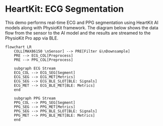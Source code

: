 # HeartKit: ECG Segmentation

This demo performs real-time ECG and PPG segmentation using HeartKit AI models along with PhysioKit framework. The diagram below shows the data flow from the sensor to the AI model and the results are streamed to the PhysioKit Pro app via BLE.

```mermaid
flowchart LR
    COLL[MAX86150 \nSensor] --> PRE[Filter &\nDownsample]
    PRE --> ECG_COL[Preprocess]
    PRE --> PPG_COL[Preprocess]

    subgraph ECG Stream
    ECG_COL --> ECG_SEG[Segment]
    ECG_SEG --> ECG_MET[Metrics]
    ECG_SEG --> ECG_BLE_SLOT[BLE: Signals]
    ECG_MET --> ECG_BLE_MET[BLE: Metrics]
    end

    subgraph PPG Stream
    PPG_COL --> PPG_SEG[Segment]
    PPG_SEG --> PPG_MET[Metrics]
    PPG_SEG --> PPG_BLE_SLOT[BLE: Signals]
    PPG_MET --> PPG_BLE_MET[BLE: Metrics]
    end
```
